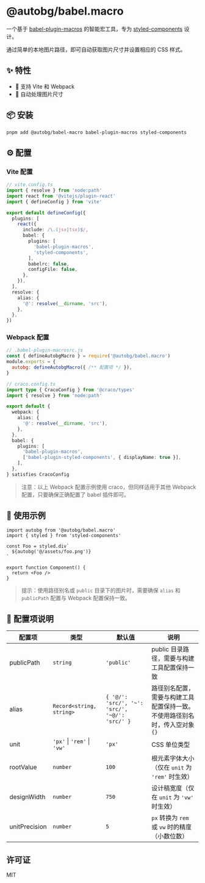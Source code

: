 # @autobg/babel.macro

一个基于 [babel-plugin-macros](https://github.com/kentcdodds/babel-plugin-macros) 的智能宏工具，专为 [styled-components](https://styled-components.com/) 设计。

通过简单的本地图片路径，即可自动获取图片尺寸并设置相应的 CSS 样式。

## ✨ 特性

- 🚀 支持 Vite 和 Webpack
- 🔄 自动处理图片尺寸

## 📦 安装

```bash
pnpm add @autobg/babel-macro babel-plugin-macros styled-components
```

## ⚙️ 配置

### Vite 配置

```ts
// vite.config.ts
import { resolve } from 'node:path'
import react from '@vitejs/plugin-react'
import { defineConfig } from 'vite'

export default defineConfig({
  plugins: [
    react({
      include: /\.(jsx|tsx)$/,
      babel: {
        plugins: [
          'babel-plugin-macros',
          'styled-components',
        ],
        babelrc: false,
        configFile: false,
      },
    }),
  ],
  resolve: {
    alias: {
      '@': resolve(__dirname, 'src'),
    },
  },
})
```

### Webpack 配置

```js
// .babel-plugin-macrosrc.js
const { defineAutobgMacro } = require('@autobg/babel.macro')
module.exports = {
  autobg: defineAutobgMacro({ /** 配置项 */ }),
}
```

```ts
// craco.config.ts
import type { CracoConfig } from '@craco/types'
import { resolve } from 'node:path'

export default {
  webpack: {
    alias: {
      '@': resolve(__dirname, 'src'),
    },
  },
  babel: {
    plugins: [
      'babel-plugin-macros',
      ['babel-plugin-styled-components', { displayName: true }],
    ],
  },
} satisfies CracoConfig
```

> 注意：以上 Webpack 配置示例使用 craco，但同样适用于其他 Webpack 配置，只要确保正确配置了 babel 插件即可。

## 🎯 使用示例

```tsx
import autobg from '@autobg/babel.macro'
import { styled } from 'styled-components'

const Foo = styled.div`
  ${autobg('@/assets/foo.png')}
`

export function Component() {
  return <Foo />
}
```

> 提示：使用路径别名或 `public` 目录下的图片时，需要确保 `alias` 和 `publicPath` 配置与 Webpack 配置保持一致。

## 📝 配置项说明

| 配置项 | 类型 | 默认值 | 说明 |
| --- | --- | --- | --- |
| publicPath | `string` | `'public'` | public 目录路径，需要与构建工具配置保持一致 |
| alias | `Record<string, string>` | `{ '@/': 'src/', '~': 'src/', '~@/': 'src/' }` | 路径别名配置，需要与构建工具配置保持一致。不使用路径别名时，传入空对象 `{}` |
| unit | `'px'` \| `'rem'` \| `'vw'` | `'px'` | CSS 单位类型 |
| rootValue | `number` | `100` | 根元素字体大小（仅在 `unit` 为 `'rem'` 时生效） |
| designWidth | `number` | `750` | 设计稿宽度（仅在 `unit` 为 `'vw'` 时生效） |
| unitPrecision | `number` | `5` | `px` 转换为 `rem` 或 `vw` 时的精度（小数位数） |


## 许可证

MIT
